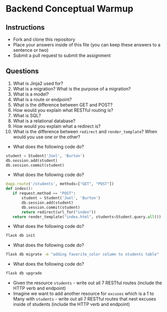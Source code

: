 # Backend Conceptual Warmup

## Instructions

* Fork and clone this repository
* Place your answers inside of this file (you can keep these answers to a sentence or two)
* Submit a pull request to submit the assignment

## Questions

1.  What is Jinja2 used for?
    <!-- templating -> can evaluate variables and python code in HTML files -->
2.  What is a migration? What is the purpose of a migration?
    <!-- to keep track of changes to the db, ddl specifically -->
3.  What is a model?
    <!-- like a class, defines the information to be kept in a db table -->
4.  What is a route or endpoint?
    <!-- corresponds to the location on the file system you want to load (in the url)-->
5.  What is the difference between GET and POST?
    <!-- GET is idempotent, POST is not -->
6.  How would you explain what RESTful routing is?
    <!-- a convention by which resources, the functions associated with displaying their information, and their routes are organized -->
7.  What is SQL?
    <!-- a language for manipulating db's -->
8.  What is a relational database?
    <!-- a db where information in tables corresponds to information in other tables -->
9.  How would you explain what a redirect is?
    <!-- a redirect makes a request to an endpoint based on the function name passed in -> make a request, get a response, make another request, get another response -->
10. What is the difference between `redirect` and `render_template`? When would you use one or the other?
    <!-- redirect makes a get request to an endpoint based on function name, multiple transactions, render_template displays the file associated passed into it -->

* What does the following code do?

```py
student = Student('Joel', 'Burton')
db.session.add(student)
db.session.commit(student)
```

<!-- adds a row in the student table with the information Joel Burton -->

* What does the following code do?

```py
@app.route('/students', methods=["GET", "POST"])
def index():
   if request.method == "POST":
       student = Student('Joel', 'Burton')
       db.session.add(student)
       db.session.commit(student)
       return redirect(url_for("index"))
   return render_template("index.html", students=Student.query.all())
```

<!-- define the index function. if you submit a get request, index.html is rendered and the students variable passed in, for a post request, the student information is added to the db and you're redirected to the function with a get request -->

* What does the following code do?

```sh
flask db init
```

<!-- like git init, starts keeping track of db migrations -->

* What does the following code do?

```sh
flask db migrate -m "adding favorite_color column to students table"
```

<!-- creates a migration, no changes commited to the server yet, a new migration version file is created -->

* What does the following code do?

```sh
flask db upgrade
```

<!-- commits the migration, check version file first to see if you're cool with the upgrade/downgrade-->

* Given the resource `students` - write out all 7 RESTful routes (include the HTTP verb and endpoint)
  <!-- /students - GET -->
  <!-- /students - POST -->
  <!-- /students/new GET -->
  <!-- /students/<int:id>/edit - GET -->
  <!-- /students/<int:id> - GET -->
  <!-- /students/<int:id> - PATCH -->
  <!-- /students/<int:id> - DELETE -->
* Imagine we want to add another resource for `excuses` which is a 1 to Many with `students` - write out all 7 RESTful routes that nest excuses inside of students (include the HTTP verb and endpoint)
  <!-- /students/<int:student_id>/excuses - GET -->
  <!-- /students/<int:student_id>/excuses - POST -->
  <!-- /students/<int:student_id>/excuses/new GET -->
  <!-- /students/<int:student_id>/excuses/<int:excuse_id>/edit - GET -->
  <!-- /students/<int:student_id>/excuses/<int:excuse_id> - GET -->
  <!-- /students/<int:student_id>/excuses/<int:excuse_id> - PATCH -->
  <!-- /students/<int:student_id>/excuses/<int:excuse_id> - DELETE -->

